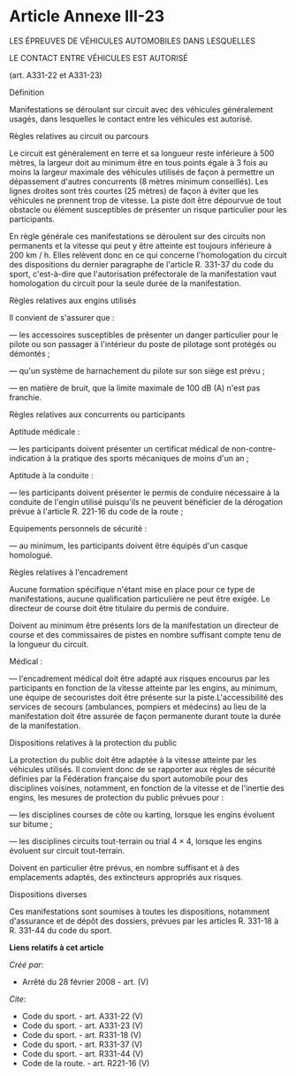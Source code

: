 # Article Annexe III-23

LES ÉPREUVES DE VÉHICULES AUTOMOBILES DANS LESQUELLES

LE CONTACT ENTRE VÉHICULES EST AUTORISÉ

(art. A331-22 et A331-23) 

Définition 

Manifestations se déroulant sur circuit avec des véhicules généralement usagés, dans lesquelles le contact entre les
véhicules est autorisé. 

Règles relatives au circuit ou parcours 

Le circuit est généralement en terre et sa longueur reste inférieure à 500 mètres, la largeur doit au minimum être en tous
points égale à 3 fois au moins la largeur maximale des véhicules utilisés de façon à permettre un dépassement d'autres
concurrents (8 mètres minimum conseillés). Les lignes droites sont très courtes (25 mètres) de façon à éviter que les
véhicules ne prennent trop de vitesse. La piste doit être dépourvue de tout obstacle ou élément susceptibles de présenter un
risque particulier pour les participants. 

En règle générale ces manifestations se déroulent sur des circuits non permanents et la vitesse qui peut y être atteinte est
toujours inférieure à 200 km / h. Elles relèvent donc en ce qui concerne l'homologation du circuit des dispositions du
dernier paragraphe de l'article R. 331-37 du code du sport, c'est-à-dire que l'autorisation préfectorale de la manifestation
vaut homologation du circuit pour la seule durée de la manifestation. 

Règles relatives aux engins utilisés 

Il convient de s'assurer que : 

― les accessoires susceptibles de présenter un danger particulier pour le pilote ou son passager à l'intérieur du poste de
pilotage sont protégés ou démontés ; 

― qu'un système de harnachement du pilote sur son siège est prévu ; 

― en matière de bruit, que la limite maximale de 100 dB (A) n'est pas franchie. 

Règles relatives aux concurrents ou participants 

Aptitude médicale : 

― les participants doivent présenter un certificat médical de non-contre-indication à la pratique des sports mécaniques de
moins d'un an ; 

Aptitude à la conduite : 

― les participants doivent présenter le permis de conduire nécessaire à la conduite de l'engin utilisé puisqu'ils ne peuvent
bénéficier de la dérogation prévue à l'article R. 221-16 du code de la route ; 

Equipements personnels de sécurité : 

― au minimum, les participants doivent être équipés d'un casque homologué. 

Règles relatives à l'encadrement 

Aucune formation spécifique n'étant mise en place pour ce type de manifestations, aucune qualification particulière ne peut
être exigée. Le directeur de course doit être titulaire du permis de conduire. 

Doivent au minimum être présents lors de la manifestation un directeur de course et des commissaires de pistes en nombre
suffisant compte tenu de la longueur du circuit. 

Médical : 

― l'encadrement médical doit être adapté aux risques encourus par les participants en fonction de la vitesse atteinte par les
engins, au minimum, une équipe de secouristes doit être présente sur la piste.L'accessibilité des services de secours
(ambulances, pompiers et médecins) au lieu de la manifestation doit être assurée de façon permanente durant toute la durée de
la manifestation. 

Dispositions relatives à la protection du public 

La protection du public doit être adaptée à la vitesse atteinte par les véhicules utilisés. Il convient donc de se rapporter
aux règles de sécurité définies par la Fédération française du sport automobile pour des disciplines voisines, notamment, en
fonction de la vitesse et de l'inertie des engins, les mesures de protection du public prévues pour : 

― les disciplines courses de côte ou karting, lorsque les engins évoluent sur bitume ; 

― les disciplines circuits tout-terrain ou trial 4 × 4, lorsque les engins évoluent sur circuit tout-terrain. 

Doivent en particulier être prévus, en nombre suffisant et à des emplacements adaptés, des extincteurs appropriés aux
risques. 

Dispositions diverses 

Ces manifestations sont soumises à toutes les dispositions, notamment d'assurance et de dépôt des dossiers, prévues par les
articles R. 331-18 à R. 331-44 du code du sport.

**Liens relatifs à cet article**

_Créé par_:

  - Arrêté du 28 février 2008 - art. (V)

_Cite_:

  - Code du sport. - art. A331-22 (V)
  - Code du sport. - art. A331-23 (V)
  - Code du sport. - art. R331-18 (V)
  - Code du sport. - art. R331-37 (V)
  - Code du sport. - art. R331-44 (V)
  - Code de la route. - art. R221-16 (V)

